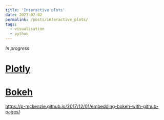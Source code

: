 ```yaml
---
title: 'Interactive plots'
date: 2021-02-02
permalink: /posts/interactive_plots/
tags:
  - visualisation
  - python
---
```

*In progress* 

# [Plotly](https://plotly.com/)

# [Bokeh](https://bokeh.org/)

https://p-mckenzie.github.io/2017/12/01/embedding-bokeh-with-github-pages/
